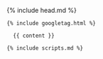 <!DOCTYPE html>
<html>

  {% include head.md %}

  <body>

    {% include googletag.html %}

      {{ content }}

    {% include scripts.md %}

  </body>

</html>
